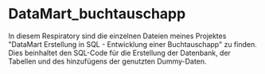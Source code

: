 # DataMart_buchtauschapp
In diesem Respiratory sind die einzelnen Dateien meines Projektes "DataMart Erstellung in SQL - Entwicklung einer Buchtauschapp" zu finden. 
Dies beinhaltet den SQL-Code für die Erstellung der Datenbank, der Tabellen und des hinzufügens der genutzten Dummy-Daten.
